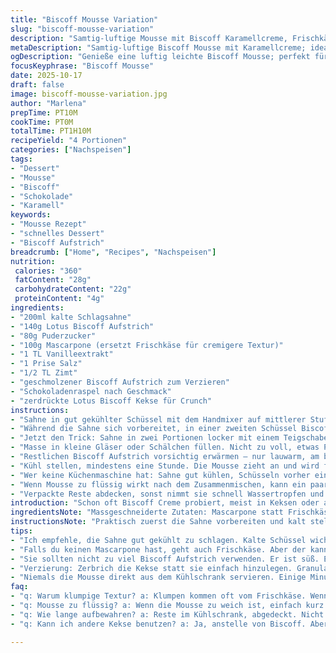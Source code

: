 ```yaml
---
title: "Biscoff Mousse Variation"
slug: "biscoff-mousse-variation"
description: "Samtig-luftige Mousse mit Biscoff Karamellcreme, Frischkäse, Zimt und Vanille. Leicht süß, mit nussigem Crunch durch Keksstücke. Kalte Sahne wird luftig aufgeschlagen, danach vorsichtig unter die Creme gehoben. Eignet sich als schnelles Dessert, das durch das Kühlen Zeit gewinnt und Geschmack verstärkt. Abwandlung mit Mascarpone statt Frischkäse – gibt extra Cremigkeit. Mousse ist weich, aber standfest genug fürs Portionieren. Schokolade und Kekskrümel sorgen für Texturen. Einfach zu machen, bewährt sich gut auch ohne Küchenmaschine. Bewahre Reste abgedeckt im Kühlschrank auf – verliert sonst leicht Feuchtigkeit."
metaDescription: "Samtig-luftige Biscoff Mousse mit Karamellcreme; ideal als Dessert - einfach und schnell zubereitet, kräftig im Geschmack"
ogDescription: "Genieße eine luftig leichte Biscoff Mousse; perfekt für Desserts, bringt Aroma und cremige Textur, leicht zuzubereiten"
focusKeyphrase: "Biscoff Mousse"
date: 2025-10-17
draft: false
image: biscoff-mousse-variation.jpg
author: "Marlena"
prepTime: PT10M
cookTime: PT0M
totalTime: PT1H10M
recipeYield: "4 Portionen"
categories: ["Nachspeisen"]
tags:
- "Dessert"
- "Mousse"
- "Biscoff"
- "Schokolade"
- "Karamell"
keywords:
- "Mousse Rezept"
- "schnelles Dessert"
- "Biscoff Aufstrich"
breadcrumb: ["Home", "Recipes", "Nachspeisen"]
nutrition: 
 calories: "360"
 fatContent: "28g"
 carbohydrateContent: "22g"
 proteinContent: "4g"
ingredients:
- "200ml kalte Schlagsahne"
- "140g Lotus Biscoff Aufstrich"
- "80g Puderzucker"
- "100g Mascarpone (ersetzt Frischkäse für cremigere Textur)"
- "1 TL Vanilleextrakt"
- "1 Prise Salz"
- "1/2 TL Zimt"
- "geschmolzener Biscoff Aufstrich zum Verzieren"
- "Schokoladenraspel nach Geschmack"
- "zerdrückte Lotus Biscoff Kekse für Crunch"
instructions:
- "Sahne in gut gekühlter Schüssel mit dem Handmixer auf mittlerer Stufe schlagen. Dabei unbedingt beobachten: Sahne soll Spitzen bilden, die sich aufstellen, aber noch leicht weich bleiben – nicht ins Butterstadium kippen. Dauert etwa 2,5 bis 3 Minuten, je nach Gerät und Temperatur."
- "Während die Sahne sich vorbereitet, in einer zweiten Schüssel Biscoff Aufstrich, Puderzucker, Mascarpone, Vanille, Salz und Zimt mit dem Schneebesen verrühren. Mischung darf keine Klümpchen zeigen, sie soll cremig wirken und sämig. Frischkäse durch Mascarpone ersetzt, weil ich bei früheren Versuchen zu stark gekühlten Frischkäse oft Käseklötzchen hatte. Mascarpone macht es geschmeidiger."
- "Jetzt den Trick: Sahne in zwei Portionen locker mit einem Teigschaber unter die Creme heben. Vorsichtig, so dass du die Luft nicht rausdrückst. Erst etwas Sahne leicht einrühren, um die Konsistenz zu lockern, dann den Rest behutsam unterziehen. Sonst wird Mousse zu schwer und verliert Volumen."
- "Masse in kleine Gläser oder Schälchen füllen. Nicht zu voll, etwas Platz bleibt für Deko und späteres Anschwellen durch das Kühlen."
- "Restlichen Biscoff Aufstrich vorsichtig erwärmen – nur lauwarm, am besten im Wasserbad, damit er flüssig wird ohne zu verbrennen. Mit kleinem Löffel als Verzierung aufs Topping geben, Schokoladenraspel darüberstreuen für Crunch und Schokolade, danach zerkrümelte Lotus Kekse. Das Aroma verstärkt sich durch die Kombination von weich, süß und knackig."
- "Kühl stellen, mindestens eine Stunde. Die Mousse zieht an und wird fester, Aroma verbindet sich. Vorher nicht zu früh servieren, sonst zu weich. Kühle sorgt auch für bessere Stabilität beim Servieren."
- "Wer keine Küchenmaschine hat: Sahne gut kühlen, Schüsseln vorher eine halbe Stunde in Kühlschrank oder Gefrierschrank stellen. So klappt das Aufschlagen auch per Hand schneller und luftiger."
- "Wenn Mousse zu flüssig wirkt nach dem Zusammenmischen, kann ein paar Minuten kühlen helfen. Zu langes Schlagen der Sahne führt leicht zu Butterbildung – besser etwas zu kurz als überschlagen."
- "Verpackte Reste abdecken, sonst nimmt sie schnell Wassertropfen und verliert ihre samtige Textur. Am besten innerhalb 24 Stunden aufessen."
introduction: "Schon oft Biscoff Creme probiert, meist in Keksen oder als Brotaufstrich. Dachte mir, warum nicht als luftige Mousse? Experimentierte zuerst mit Frischkäse – sah gut aus, Geschmack klasse, doch häufig klumpte es mir da die Masse. Mascarpone brachte die Lösung; viel cremiger, verbindet sich besser mit Sahne. Wichtig ist, die Schlagsahne nicht zu früh aufzugeben, sonst fehlt Volumen. Und die kleinen Garzeiten und Temperaturmaße sind halb so wild, wer auf Gefühl setzt, erkennt die richtige Sahnekonsistenz an den Spitzen. Kekse und Schokolade machen oben drauf nicht nur optisch was her, sondern schaffen Texturkontrast – das macht es lebendig. Schnell gemacht, braucht nur Ruhephase. Ein kleiner Trick erinnert mich an meine aufwändigeren Torten – hier eher unkompliziert und trotzdem erstaunlich gehaltvoll im Aroma."
ingredientsNote: "Massgeschneiderte Zutaten: Mascarpone statt Frischkäse, weil Frischkäse oft klumpig wird, vor allem wenn zu kalt oder zu fest. Puderzucker sorgt für feine Süße, keine Zuckerkörner spüren. Lotus Biscoff Aufstrich ist Basis, hier ergänze ich die Muskatnuancen mit Zimt, sonst wird’s zu eintönig. Vanille ist wichtig für Tiefe, echte Vanille aus dem Extrakt nimmt der Süße die Schärfe. Salz betont fein die Süße und rundet Aroma ab – nie unterschätzen! Schlagsahne immer kalt, Schüssel und Rührbesen gut gekühlt, sonst wird’s schleppend. Falls Aufstrich zu fest – kurz erwärmen, andernfalls zieht sich die Creme nicht schön. Zum Garnieren ruhig großzügig Schokolade oder zerkrümelte Kekse nehmen, das hebt das Mundgefühl und gibt Crunch. Beim Puderzucker vorsichtig dosieren, da Biscoff schon recht süß ist. Alles andere als steif geschlagene Sahne – nicht Butter oder Cremebruch riskieren."
instructionsNote: "Praktisch zuerst die Sahne vorbereiten und kalt stellen, so startet alles optimal. Beim Aufschlagen der Sahne unbedingt auf die Spitzen achten; mittelfeste Spitzen müssen sich auf Befehl aufstellen, aber noch weich geblieben sein. Zu viel schlagen macht Butter, zu wenig keine Standfestigkeit. Parallel die Creme anrühren, damit die Sahne sofort untergehoben werden kann. Das Unterheben per Spatel erfordert Geduld, bitte nicht vermischen wie Rührteig. Luftige Sahne ist das Herzstück für leichten Biss. Isolierte Schüsseln je nach Gerät vorauszubereiten, dann spart man Zeit. Danach in Gläser füllen, nicht zu randvoll, da die Masse beim Kühlen minimal an Volumen gewinnt. Die Schicht mit geschmolzenem Biscoff soll lauwarm sein, sonst zerstört sie die Mousse-Oberfläche. Kühlen über mindestens eine Stunde, optimal sind 70 Minuten; die Struktur wird dadurch fest und aromatisch verschmolzen. Tipp: Vor dem Servieren kurz Raumtemperatur annehmen lassen, damit die Mousse nicht zu kalt auf der Zunge liegt und der Geschmack voll durchkommt. Reste bitte luftdicht verpacken, da andere Kühlschrankgerüche sonst aufsaugen und den Geschmack negativ beeinflussen können."
tips:
- "Ich empfehle, die Sahne gut gekühlt zu schlagen. Kalte Schüssel wichtig. Achte auf die Spitzen; sie müssen weich bleiben. Zu fest geschlagen, wird sie butterig und ist unbrauchbar."
- "Falls du keinen Mascarpone hast, geht auch Frischkäse. Aber der kann klumpig werden, vor allem bei zu niedrigen Temperaturen. Warm den Biscoff Aufstrich leicht machen, damit er cremig bleibt."
- "Sie sollten nicht zu viel Biscoff Aufstrich verwenden. Er ist süß. Ein bisschen reicht, um Geschmack zu geben. Aber Puderzucker aufpassen; nicht zu viel - sonst wird es overly sweet."
- "Verzierung: Zerbrich die Kekse statt sie einfach hinzulegen. Granulat gibt einen tollen Crunch. Geschmolzene Schokolade nicht zu heiß auftragen, sonst schmilzt die Mousse. Lauwarm auftragen, damit die Texturen harmonisch bleiben."
- "Niemals die Mousse direkt aus dem Kühlschrank servieren. Einige Minuten bei Raumtemperatur machen den Geschmack intensiver. Der Kontrast von Temperaturen hilft, die Aromen besser wahrzunehmen."
faq:
- "q: Warum klumpige Textur? a: Klumpen kommen oft vom Frischkäse. Wenn er zu kalt ist, mischt er sich nicht gut. Mascarpone hilft. Alternativ, Frischkäse leicht erwärmen."
- "q: Mousse zu flüssig? a: Wenn die Mousse zu weich ist, einfach kurz kühlen. Zu viel geschlagene Sahne kann Butter machen. Jetzt langsam weiter rühren, nicht alles auf einmal."
- "q: Wie lange aufbewahren? a: Reste im Kühlschrank, abgedeckt. Nicht länger als 24 Stunden. Kühlschrankgerüche sind die Feinde. Geschmack kann leiden. Lieber schnell aufessen."
- "q: Kann ich andere Kekse benutzen? a: Ja, anstelle von Biscoff. Aber Geschmack wird anders. Für einen nussigen Effekt, benutze auch Amaretti oder Speculoos. Gut zerbröseln für den Crunch."

---
```

